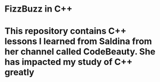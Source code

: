 # FizzBuzz in C++
# This repository contains C++ lessons I learned from Saldina from her channel called CodeBeauty. She has impacted my study of C++ greatly
